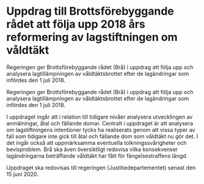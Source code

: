 # Uppdrag till Brottsförebyggande rådet att följa upp 2018 års reformering av lagstiftningen om våldtäkt

Regeringen ger Brottsförebyggande rådet (Brå) i uppdrag att följa upp och analysera lagtillämpningen av våldtäktsbrottet efter de lagändringar som infördes den 1 juli 2018.

Regeringen ger Brottsförebyggande rådet (Brå) i uppdrag att följa upp och analysera lagtillämpningen av våldtäktsbrottet efter de lagändringar som infördes den 1 juli 2018.

I uppdraget ingår att i relation till tidigare nivåer analysera utvecklingen av anmälningar, åtal och fällande domar. Centralt i uppdraget är att analysera om lagstiftningens intentioner tycks ha realiserats genom att vissa typer av fall som tidigare inte gick till åtal och fällande dom som våldtäkt nu gör det. I det ingår också att uppmärksamma eventuella tolkningssvårigheter och bevisproblem. Brå ska även översiktligt redovisa vilka konsekvenser lagändringarna beträffande våldtäkt har fått för fängelsestraffens längd.

Uppdraget ska redovisas till regeringen (Justitiedepartementet) senast den 15 juni 2020.
